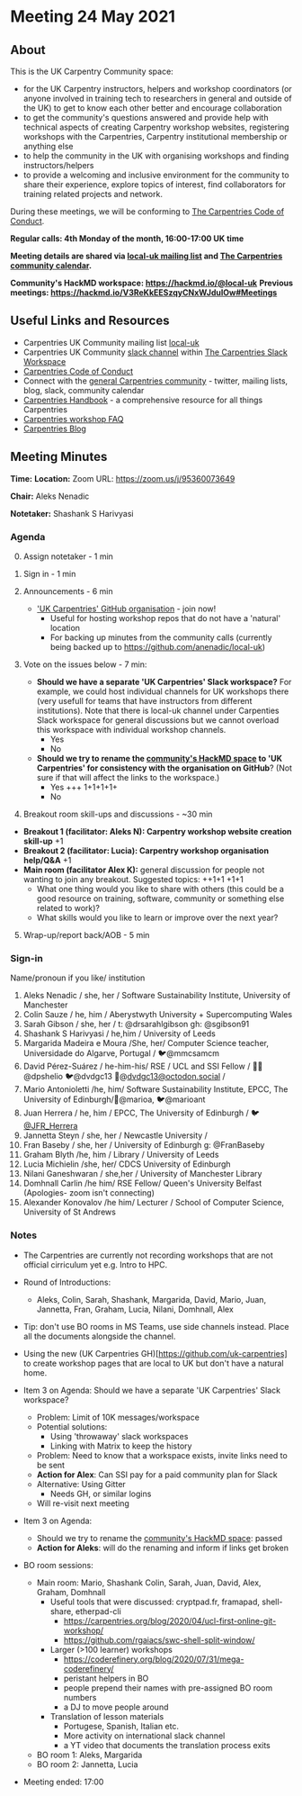 # Meeting 24 May 2021

## About 

This is the UK Carpentry Community space:
- for the UK Carpentry instructors, helpers and workshop coordinators (or anyone involved in training tech to researchers in general and outside of the UK) to get to know each other better and encourage collaboration
- to get the community's questions answered and provide help with technical aspects of creating Carpentry workshop websites, registering workshops with the Carpentries, Carpentry institutional membership or anything else 
- to help the community in the UK with organising workshops and finding instructors/helpers
- to provide a welcoming and inclusive environment for the community to share their experience, explore topics of interest, find collaborators for training related projects and network.

During these meetings, we will be conforming to [The Carpentries Code of Conduct](https://docs.carpentries.org/topic_folders/policies/code-of-conduct.html).

**Regular calls: 4th Monday of the month, 16:00-17:00 UK time**

**Meeting details are shared via [local-uk mailing list](https://carpentries.topicbox.com/groups/local-uk) and [The Carpentries community calendar](https://carpentries.org/community/#community-events).**

**Community's HackMD workspace: https://hackmd.io/@local-uk**
**Previous meetings: https://hackmd.io/V3ReKkEESzqyCNxWJdulOw#Meetings**


## Useful Links and Resources
- Carpentries UK Community mailing list [local-uk](https://carpentries.topicbox.com/groups/local-uk) 
- Carpentries UK Community [slack channel](https://swcarpentry.slack.com/archives/CLE8WUGMA) within [The Carpentries Slack Workspace](https://swc-slack-invite.herokuapp.com/)
- [Carpentries Code of Conduct](https://docs.carpentries.org/topic_folders/policies/code-of-conduct.html)
- Connect with the [general Carpentries community](https://carpentries.org/connect/) - twitter, mailing lists, blog, slack, community calendar
- [Carpentries Handbook](https://docs.carpentries.org/index.html) - a comprehensive resource for all things Carpentries 
- [Carpentries workshop FAQ](https://carpentries.org/workshop_faq/)
- [Carpentries Blog](https://carpentries.org/blog/)

## Meeting Minutes
**Time:** 
**Location:** Zoom URL: https://zoom.us/j/95360073649

**Chair:** Aleks Nenadic

**Notetaker:** Shashank S Harivyasi

### Agenda
0. Assign notetaker - 1 min
1. Sign in - 1 min
2. Announcements - 6 min
    - ['UK Carpentries' GitHub organisation](https://github.com/uk-carpentries) - join now!
        - Useful for hosting workshop repos that do not have a 'natural' location
        - For backing up minutes from the community calls (currently being backed up to https://github.com/anenadic/local-uk)
3. Vote on the issues below - 7 min:
    - **Should we have a separate 'UK Carpentries' Slack workspace?** For example, we could host individual channels for UK workshops there (very usefull for teams that have instructors from different institutions). Note that there is local-uk channel under Carpenties Slack workspace for general discussions but we cannot overload this workspace with individual workshop channels.
        - Yes
        - No
    - **Should we try to rename the [community's HackMD space](https://hackmd.io/@local-uk) to 'UK Carpentries' for consistency with the organisation on GitHub**? (Not sure if that will affect the links to the workspace.)
        - Yes +++ 1+1+1+1+
        - No 

4. Breakout room skill-ups and discussions - ~30 min

- **Breakout 1 (facilitator: Aleks N): Carpentry workshop website creation skill-up** +1
- **Breakout 2 (facilitator: Lucia): Carpentry workshop organisation help/Q&A** +1
- **Main room (facilitator Alex K):** general discussion for people not wanting to join any breakout. Suggested topics: ++1+1 +1+1
    - What one thing would you like to share with others (this could be a good resource on training, software, community or something else related to work)?
    - What skills would you like to learn or improve over the next year?
5. Wrap-up/report back/AOB - 5 min

### Sign-in

Name/pronoun if you like/ institution

1. Aleks Nenadic / she, her / Software Sustainability Institute, University of Manchester
2. Colin Sauze / he, him / Aberystwyth University + Supercomputing Wales
3. Sarah Gibson / she, her / t: @drsarahlgibson gh: @sgibson91
4. Shashank S Harivyasi / he,him / University of Leeds
5. Margarida Madeira e Moura /She, her/ Computer Science teacher, Universidade do Algarve, Portugal / :bird:@mmcsamcm
7.  David Pérez-Suárez / he-him-his/ RSE / UCL and SSI Fellow / 🐙🐱@dpshelio 🐦@dvdgc13 🐘@dvdgc13@octodon.social /
8. Mario Antonioletti /he, him/ Software Sustainability Institute, EPCC, The University of Edinburgh/:octopus:@marioa, :bird:@marioant
9. Juan Herrera / he, him / EPCC, The University of Edinburgh / :bird: [@JFR_Herrera](https://twitter.com/JFR_Herrera)
10. Jannetta Steyn / she, her / Newcastle University / 
11. Fran Baseby / she, her / University of Edinburgh g: @FranBaseby
12. Graham Blyth /he, him / Library / University of Leeds
13. Lucia Michielin /she, her/ CDCS University of Edinburgh   
14. Nilani Ganeshwaran / she,her / University of Manchester Library 
15. Domhnall Carlin /he him/ RSE Fellow/ Queen's University Belfast (Apologies- zoom isn't connecting)
16. Alexander Konovalov /he him/ Lecturer / School of Computer Science, University of St Andrews

### Notes
- The Carpentries are currently not recording workshops that are not official cirriculum yet e.g. Intro to HPC.
- Round of Introductions:
    - Aleks, Colin, Sarah, Shashank, Margarida, David, Mario, Juan, Jannetta, Fran, Graham, Lucia, Nilani, Domhnall, Alex
- Tip: don't use BO rooms in MS Teams, use side channels instead. Place all the documents alongside the channel.
- Using the new (UK Carpentries GH)[https://github.com/uk-carpentries] to create workshop pages that are local to UK but don't have a natural home.
- Item 3 on Agenda: Should we have a separate 'UK Carpentries' Slack workspace?
    - Problem: Limit of 10K messages/workspace
    - Potential solutions:
        - Using 'throwaway' slack workspaces
        - Linking with Matrix to keep the history
    - Problem: Need to know that a workspace exists, invite links need to be sent
    - **Action for Alex**: Can SSI pay for a paid community plan for Slack
    - Alternative: Using Gitter
        - Needs GH, or similar logins
    - Will re-visit next meeting
- Item 3 on Agenda:
    - Should we try to rename the [community's HackMD space](https://hackmd.io/@local-uk): passed
    - **Action for Aleks**: will do the renaming and inform if links get broken
- BO room sessions:
    - Main room: Mario, Shashank Colin, Sarah, Juan, David, Alex, Graham, Domhnall
        - Useful tools that were discussed: cryptpad.fr, framapad, shell-share, etherpad-cli
            - https://carpentries.org/blog/2020/04/ucl-first-online-git-workshop/
            - https://github.com/rgaiacs/swc-shell-split-window/
        - Larger (>100 learner) workshops
            - https://coderefinery.org/blog/2020/07/31/mega-coderefinery/
            - peristant helpers in BO
            - people prepend their names with pre-assigned BO room numbers
            - a DJ to move people around
        - Translation of lesson materials
            - Portugese, Spanish, Italian etc.
            - More activity on international slack channel
            - a YT video that documents the translation process exits
    - BO room 1: Aleks, Margarida
    - BO room 2: Jannetta, Lucia

- Meeting ended: 17:00